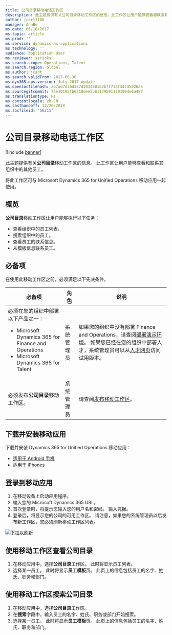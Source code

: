 ```yaml
---
title: 公司目录移动电话工作区
description: 此主题提供有关公司目录移动工作区的信息，此工作区让用户能够查看和联系其组织中的其他员工。
author: jcart1106
manager: AnnBe
ms.date: 06/16/2017
ms.topic: article
ms.prod: ''
ms.service: dynamics-ax-applications
ms.technology: ''
audience: Application User
ms.reviewer: sericks
ms.search.scope: Operations, Talent
ms.search.region: Global
ms.author: jcart
ms.search.validFrom: 2017-06-30
ms.dyn365.ops.version: July 2017 update
ms.openlocfilehash: a67ad7d3bd387d2034801b2b7f733f347d5026a5
ms.sourcegitcommit: 73e10192fb6318dee5bb1129591120199de6a487
ms.translationtype: HT
ms.contentlocale: zh-CN
ms.lasthandoff: 12/20/2018
ms.locfileid: "56211"
---
```

# <a name="company-directory-mobile-workspace"></a>公司目录移动电话工作区

[!include [banner](../includes/banner.md)]

此主题提供有关**公司目录**移动工作区的信息。 此工作区让用户能够查看和联系其组织中的其他员工。

将此工作区可与 Microsoft Dynamics 365 for Unified Operations 移动应用一起使用。

## <a name="overview"></a>概览
**公司目录**移动工作区让用户能够执行以下任务：

- 查看组织中的员工列表。
- 搜索组织中的员工。
- 查看员工的联系信息。
- 从模板信息联系员工。

## <a name="prerequisites"></a>必备项
在使用此移动工作区之前，必须满足以下先决条件。

<table>
<thead>
<tr class="header">
<th>必备项</th>
<th>角色</th>
<th>说明</th>
</tr>
</thead>
<tbody>
<tr class="odd">
<td>必须在您的组织中部署以下产品之一：
<ul><li>Microsoft Dynamics 365 for Finance and Operations</li>
<li>Microsoft Dynamics 365 for Talent</li>
</ul>
</td>
<td>系统管理员</td>
<td>如果您的组织中没有部署 Finance and Operations，请查阅<a href="../deployment/deploy-demo-environment.md">部署演示环境</a>。 如果您已经在您的组织中部署人才，系统管理员可以从<a href="https://www.microsoft.com/en-us/dynamics365/talent">人才网页</a>访问试用版本。
</td>
</tr>
<tr class="even">
<td>必须发布<strong>公司目录</strong>移动工作区。</td>
<td>系统管理员</td>
<td>请查阅<a href="publish-mobile-workspace.md">发布移动工作区</a>。</td>
</tr>
</tbody>
</table>

## <a name="download-and-install-the-mobile-app"></a>下载并安装移动应用
下载并安装 Dynamics 365 for Unified Operations 移动应用：

-   [适用于 Android 手机](https://go.microsoft.com/fwlink/?linkid=850662)
-   [适用于 iPhones](https://go.microsoft.com/fwlink/?linkid=850663)

## <a name="sign-in-to-the-mobile-app"></a>登录到移动应用
1.  在移动设备上启动应用程序。
2.  输入您的 Microsoft Dynamics 365 URL。
3.  首次登录时，将提示您输入您的用户名和密码。 输入凭据。
4.  登录后，将显示您的公司的可用工作区。 请注意，如果您的系统管理员以后发布新工作区，您必须刷新移动工作区列表。

[![下拉以刷新](./media/pull-to-refresh-list-of-workspaces-183x300.png)](./media/pull-to-refresh-list-of-workspaces.png)

## <a name="view-the-company-directory-by-using-the-mobile-workspace"></a>使用移动工作区查看公司目录
1.  在移动应用中，选择**公司目录**工作区。 此时将显示员工列表。
3.  选择某一员工。 此时将显示**员工模板**页。 此页上的信息包括员工的名字、姓氏、职务和部门。

## <a name="search-the-company-directory-by-using-the-mobile-workspace"></a>使用移动工作区搜索公司目录
1.  在移动应用中，选择**公司目录**工作区。
2.  在**搜索**字段中，输入员工的名字、姓氏、职务或部门开始搜索。
3.  选择某一员工。 此时将显示**员工模板**页。 此页上的信息包括员工的名字、姓氏、职务和部门。
